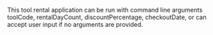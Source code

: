 This tool rental application can be run with command line arguments toolCode, rentalDayCount, discountPercentage, checkoutDate, or can accept user input if no arguments are provided.